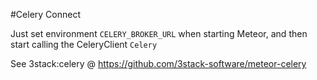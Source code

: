#Celery Connect

Just set environment `CELERY_BROKER_URL` when starting Meteor, and then start calling the CeleryClient `Celery`

See 3stack:celery  @ https://github.com/3stack-software/meteor-celery
